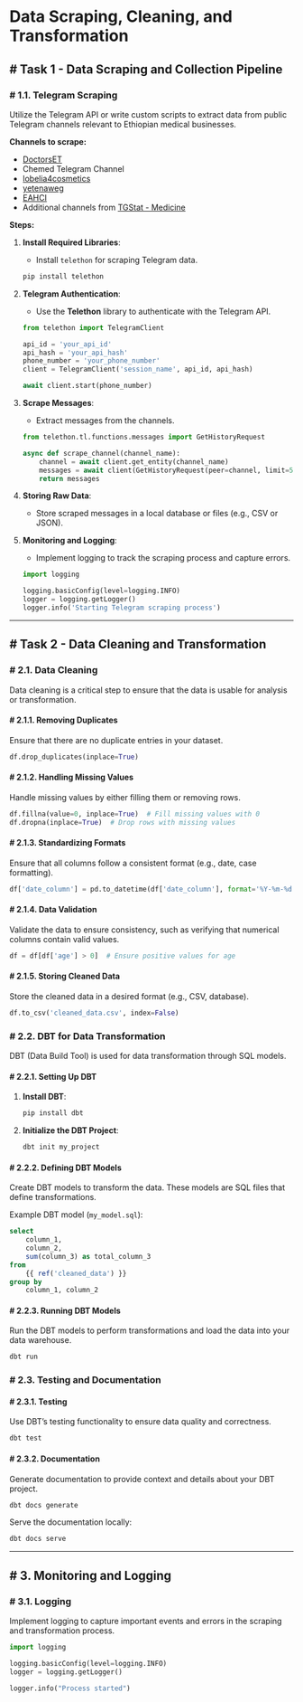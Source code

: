 

# Data Scraping, Cleaning, and Transformation

## # Task 1 - Data Scraping and Collection Pipeline

### # 1.1. Telegram Scraping

Utilize the Telegram API or write custom scripts to extract data from public Telegram channels relevant to Ethiopian medical businesses.

**Channels to scrape:**
- [DoctorsET](https://t.me/DoctorsET)
- Chemed Telegram Channel
- [lobelia4cosmetics](https://t.me/lobelia4cosmetics)
- [yetenaweg](https://t.me/yetenaweg)
- [EAHCI](https://t.me/EAHCI)
- Additional channels from [TGStat - Medicine](https://et.tgstat.com/medicine)

**Steps:**
1. **Install Required Libraries**:
   - Install `telethon` for scraping Telegram data.

   ```bash
   pip install telethon
   ```

2. **Telegram Authentication**:
   - Use the **Telethon** library to authenticate with the Telegram API.

   ```python
   from telethon import TelegramClient

   api_id = 'your_api_id'
   api_hash = 'your_api_hash'
   phone_number = 'your_phone_number'
   client = TelegramClient('session_name', api_id, api_hash)

   await client.start(phone_number)
   ```

3. **Scrape Messages**:
   - Extract messages from the channels.

   ```python
   from telethon.tl.functions.messages import GetHistoryRequest

   async def scrape_channel(channel_name):
       channel = await client.get_entity(channel_name)
       messages = await client(GetHistoryRequest(peer=channel, limit=500))
       return messages
   ```

4. **Storing Raw Data**:
   - Store scraped messages in a local database or files (e.g., CSV or JSON).

5. **Monitoring and Logging**:
   - Implement logging to track the scraping process and capture errors.

   ```python
   import logging

   logging.basicConfig(level=logging.INFO)
   logger = logging.getLogger()
   logger.info('Starting Telegram scraping process')
   ```

---

## # Task 2 - Data Cleaning and Transformation

### # 2.1. Data Cleaning

Data cleaning is a critical step to ensure that the data is usable for analysis or transformation.

#### # 2.1.1. Removing Duplicates
Ensure that there are no duplicate entries in your dataset.

```python
df.drop_duplicates(inplace=True)
```

#### # 2.1.2. Handling Missing Values
Handle missing values by either filling them or removing rows.

```python
df.fillna(value=0, inplace=True)  # Fill missing values with 0
df.dropna(inplace=True)  # Drop rows with missing values
```

#### # 2.1.3. Standardizing Formats
Ensure that all columns follow a consistent format (e.g., date, case formatting).

```python
df['date_column'] = pd.to_datetime(df['date_column'], format='%Y-%m-%d')
```

#### # 2.1.4. Data Validation
Validate the data to ensure consistency, such as verifying that numerical columns contain valid values.

```python
df = df[df['age'] > 0]  # Ensure positive values for age
```

#### # 2.1.5. Storing Cleaned Data
Store the cleaned data in a desired format (e.g., CSV, database).

```python
df.to_csv('cleaned_data.csv', index=False)
```

### # 2.2. DBT for Data Transformation

DBT (Data Build Tool) is used for data transformation through SQL models.

#### # 2.2.1. Setting Up DBT
1. **Install DBT**:

   ```bash
   pip install dbt
   ```

2. **Initialize the DBT Project**:

   ```bash
   dbt init my_project
   ```

#### # 2.2.2. Defining DBT Models

Create DBT models to transform the data. These models are SQL files that define transformations.

Example DBT model (`my_model.sql`):

```sql
select
    column_1,
    column_2,
    sum(column_3) as total_column_3
from
    {{ ref('cleaned_data') }}
group by
    column_1, column_2
```

#### # 2.2.3. Running DBT Models

Run the DBT models to perform transformations and load the data into your data warehouse.

```bash
dbt run
```

### # 2.3. Testing and Documentation

#### # 2.3.1. Testing

Use DBT’s testing functionality to ensure data quality and correctness.

```bash
dbt test
```

#### # 2.3.2. Documentation

Generate documentation to provide context and details about your DBT project.

```bash
dbt docs generate
```

Serve the documentation locally:

```bash
dbt docs serve
```

---

## # 3. Monitoring and Logging

### # 3.1. Logging

Implement logging to capture important events and errors in the scraping and transformation process.

```python
import logging

logging.basicConfig(level=logging.INFO)
logger = logging.getLogger()

logger.info("Process started")
```


